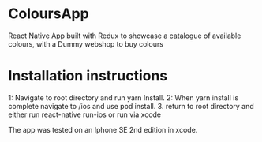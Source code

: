# ColoursApp
 React Native App built with Redux to showcase a catalogue of available colours, with a Dummy webshop to buy colours
 
 # Installation instructions 
 
 
 1: Navigate to root directory and run yarn Install.
 2: When yarn install is complete navigate to /ios and use pod install.
 3. return to root directory and either run react-native run-ios or run via xcode
 
 
 The app was tested on an Iphone SE 2nd edition in xcode.
